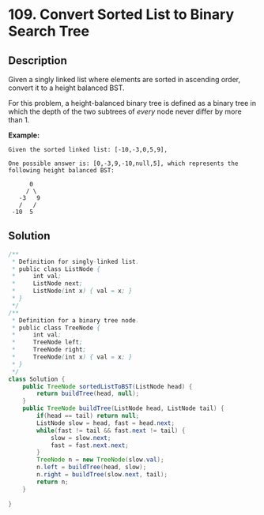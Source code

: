 # 109. Convert Sorted List to Binary Search Tree

## Description

Given a singly linked list where elements are sorted in ascending order, convert it to a height balanced BST.

For this problem, a height-balanced binary tree is defined as a binary tree in which the depth of the two subtrees of *every* node never differ by more than 1.

**Example:**

```
Given the sorted linked list: [-10,-3,0,5,9],

One possible answer is: [0,-3,9,-10,null,5], which represents the following height balanced BST:

      0
     / \
   -3   9
   /   /
 -10  5
```



## Solution

```java
/**
 * Definition for singly-linked list.
 * public class ListNode {
 *     int val;
 *     ListNode next;
 *     ListNode(int x) { val = x; }
 * }
 */
/**
 * Definition for a binary tree node.
 * public class TreeNode {
 *     int val;
 *     TreeNode left;
 *     TreeNode right;
 *     TreeNode(int x) { val = x; }
 * }
 */
class Solution {
    public TreeNode sortedListToBST(ListNode head) {
        return buildTree(head, null);
    }
    public TreeNode buildTree(ListNode head, ListNode tail) {
        if(head == tail) return null;
        ListNode slow = head, fast = head.next;
        while(fast != tail && fast.next != tail) {
            slow = slow.next;
            fast = fast.next.next;
        }
        TreeNode n = new TreeNode(slow.val);
        n.left = buildTree(head, slow);
        n.right = buildTree(slow.next, tail);
        return n;
    }
    
}
```

